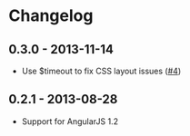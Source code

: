 # Changelog

## 0.3.0 - 2013-11-14

- Use $timeout to fix CSS layout issues ([#4](https://github.com/urish/angular-placeholder-shim/pull/4))

## 0.2.1 - 2013-08-28

- Support for AngularJS 1.2
